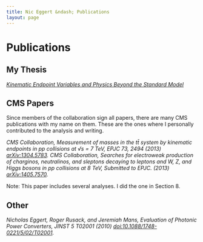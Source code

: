 ```yaml
---
title: Nic Eggert &ndash; Publications
layout: page
---
```


# Publications

## My Thesis


<cite>
<a href="{{site.url}}/files/NicholasEggertThesis.pdf">Kinematic Endpoint Variables and Physics Beyond the Standard Model</a>
</cite>

## CMS Papers

Since members of the collaboration sign all papers, there are many CMS publications with my name on them. These are the ones where I personally contributed to the analysis and writing.

<cite>
<span class="author">CMS Collaboration,</span>
<span class="title">Measurement of masses in the tt&#772; system by kinematic endpoints in pp collisions at &#x221A;s = 7 TeV</span>,
<span class="journal">EPJC</span>
<span class="volume">73</span>,
<span class="page">2494</span>
<span class="year">(2013)</span>
<span class="arxiv"><a href="http://arxiv.org/abs/1304.5783">arXiv:1304.5783</a></span>.
</cite>

<cite>
<span class="author">CMS Collaboration,</span>
<span class="title">
Searches for electroweak production of charginos, neutralinos, and sleptons decaying to leptons and W, Z, and Higgs bosons in pp collisions at 8 TeV</span>,
<span class="journal">Submitted to EPJC</span>.
<span class="year">(2013)</span>
<span class="arxiv"><a href="http://arxiv.org/abs/1405.7570">arXiv:1405.7570</a></span>.
</cite>

Note: This paper includes several analyses. I did the one in Section 8.

## Other

<cite>
<span class="author">Nicholas Eggert, Roger Rusack, and Jeremiah Mans</span>,
<span class="title">Evaluation of Photonic Power Converters</span>,
<span class="journal">JINST</span>
<span class="volume">5</span>
<span class="page">T02001</span>
<span class="year">(2010)</span>
<span class="doi"><a href="http://dx.doi.org/10.1088/1748-0221/5/02/T02001">doi:10.1088/1748-0221/5/02/T02001</a></span>.
</cite>